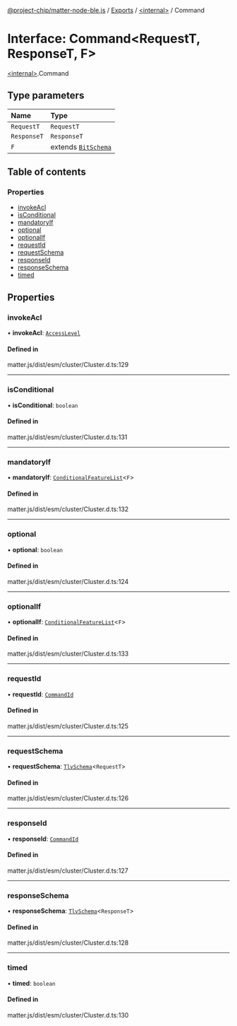 [@project-chip/matter-node-ble.js](../README.md) / [Exports](../modules.md) / [\<internal\>](../modules/internal_.md) / Command

# Interface: Command\<RequestT, ResponseT, F\>

[\<internal\>](../modules/internal_.md).Command

## Type parameters

| Name | Type |
| :------ | :------ |
| `RequestT` | `RequestT` |
| `ResponseT` | `ResponseT` |
| `F` | extends [`BitSchema`](../modules/internal_.md#bitschema) |

## Table of contents

### Properties

- [invokeAcl](internal_.Command.md#invokeacl)
- [isConditional](internal_.Command.md#isconditional)
- [mandatoryIf](internal_.Command.md#mandatoryif)
- [optional](internal_.Command.md#optional)
- [optionalIf](internal_.Command.md#optionalif)
- [requestId](internal_.Command.md#requestid)
- [requestSchema](internal_.Command.md#requestschema)
- [responseId](internal_.Command.md#responseid)
- [responseSchema](internal_.Command.md#responseschema)
- [timed](internal_.Command.md#timed)

## Properties

### invokeAcl

• **invokeAcl**: [`AccessLevel`](../enums/internal_.AccessLevel.md)

#### Defined in

matter.js/dist/esm/cluster/Cluster.d.ts:129

___

### isConditional

• **isConditional**: `boolean`

#### Defined in

matter.js/dist/esm/cluster/Cluster.d.ts:131

___

### mandatoryIf

• **mandatoryIf**: [`ConditionalFeatureList`](../modules/internal_.md#conditionalfeaturelist)\<`F`\>

#### Defined in

matter.js/dist/esm/cluster/Cluster.d.ts:132

___

### optional

• **optional**: `boolean`

#### Defined in

matter.js/dist/esm/cluster/Cluster.d.ts:124

___

### optionalIf

• **optionalIf**: [`ConditionalFeatureList`](../modules/internal_.md#conditionalfeaturelist)\<`F`\>

#### Defined in

matter.js/dist/esm/cluster/Cluster.d.ts:133

___

### requestId

• **requestId**: [`CommandId`](../modules/internal_.md#commandid)

#### Defined in

matter.js/dist/esm/cluster/Cluster.d.ts:125

___

### requestSchema

• **requestSchema**: [`TlvSchema`](../classes/internal_.TlvSchema.md)\<`RequestT`\>

#### Defined in

matter.js/dist/esm/cluster/Cluster.d.ts:126

___

### responseId

• **responseId**: [`CommandId`](../modules/internal_.md#commandid)

#### Defined in

matter.js/dist/esm/cluster/Cluster.d.ts:127

___

### responseSchema

• **responseSchema**: [`TlvSchema`](../classes/internal_.TlvSchema.md)\<`ResponseT`\>

#### Defined in

matter.js/dist/esm/cluster/Cluster.d.ts:128

___

### timed

• **timed**: `boolean`

#### Defined in

matter.js/dist/esm/cluster/Cluster.d.ts:130
